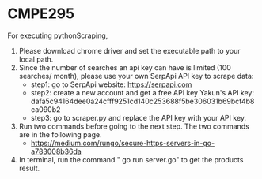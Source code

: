 # CMPE295

For executing pythonScraping, 
1. Please download chrome driver and set the executable path to your local path.
2. Since the number of searches an api key can have is limited (100 searches/ month), please use your own SerpApi API key to scrape data:
    - step1: go to SerpApi website: https://serpapi.com
    - step2: create a new account and get a free API key
             Yakun's API key: dafa5c94164dee0a24cfff9251cd140c253688f5be306031b69bcf4b8ca090b2
    - step3: go to scraper.py and replace the API key with your API key.
3. Run two commands before going to the next step. The two commands are in the following page.
    - https://medium.com/rungo/secure-https-servers-in-go-a783008b36da
5. In terminal, run the command " go run server.go" to get the products result.
